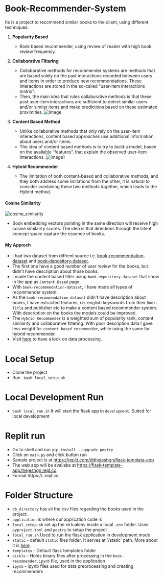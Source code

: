 # Book-Recommender-System
Its is a project to recommend similar books to the client, using different techniques.

1. **Popularity Based** 
   - Rank based recommender, using review of reader with high book review frequency. 
2. **Collaborative Filtering**
   - Collaborative methods for recommender systems are methods that are based solely on the past interactions recorded between users and items in order to produce new recommendations. These interactions are stored in the so-called “user-item interactions matrix”.
   - Then, the main idea that rules collaborative methods is that these past user-item interactions are sufficient to detect similar users and/or similar items and make predictions based on these estimated proximities.
   ![image](https://miro.medium.com/max/770/1*m_Z6Da5FZ62KN2yH-x_GOQ@2x.png)
3. **Content Based Method**
   - Unlike collaborative methods that only rely on the user-item interactions, content based approaches use additional information about users and/or items.
   - The idea of content based methods is to try to build a model, based on the available “features”, that explain the observed user-item interactions. 
   ![image1](https://miro.medium.com/max/770/1*ReuY4yOoqKMatHNJupcM5A@2x.png)

4. **Hybrid Recommender**
   - The limitation of both content-based and collaborative methods, and they both address some limitations from the other, it is natural to consider combining these two methods together, which leads to the Hybrid method.

#### Cosine Similarity
![cosine_similarity](https://i2.wp.com/blog.knoldus.com/wp-content/uploads/2019/04/cos_similarity.jpg?w=810&ssl=1)
-  Book embedding vectors pointing in the same direction will receive high cosine similarity scores. The idea is that directions through the latent concept space capture the essence of books. 
  
#### My Approch
- I had two dataset from diffrent source i.e. [book-recommendation-dataset](https://www.kaggle.com/datasets/arashnic/book-recommendation-dataset) and [book-depository-dataset](https://www.kaggle.com/datasets/sp1thas/book-depository-dataset).
- The first one have a good number of user review for the books, but didn't have description about those books.
- I made the content based filter using `book-depository-dataset` that show in the app as `Content Based` page.
- With `book-recommendation-dataset`, I have made all types of recommender system.
- As the `book-recommendation-dataset` didn't have description about books, I have extracted features, i.e. english keyswords from their `Book-Title` and publisher etc to make a content based recommender system. With description on the books the models could be improved.
- The `Hybrid Recommender` is a weighted sum of popularity rank, content similarity and collaborative filtering. With poor description data I gave less weight for `content based recommender`, while using the same for hybrid recommender.
- Visit [here](https://github.com/omm-prakash/Book-Recommender-System/tree/main/ipynb) to have a look on data processing.

# Local Setup
- Clone the project
- Run ` bash local_setup.sh`

# Local Development Run
- `bash local_run.sh` It will start the flask app in `development`. Suited for local development

# Replit run
- Go to shell and run
    `pip install --upgrade poetry`
- Click on `main.py` and click button run
- Sample project is at https://replit.com/@thejeshgn/flask-template-app
- The web app will be availabe at https://flask-template-app.thejeshgn.repl.co
- Format https://<replname>.<username>.repl.co

# Folder Structure

- `db_directory` has all the csv files regarding the books used in the project.
- `application` is where our application code is
- `local_setup.sh` set up the virtualenv inside a local `.env` folder. Uses `pyproject.toml` and `poetry` to setup the project
- `local_run.sh`  Used to run the flask application in development mode
- `static` - default `static` files folder. It serves at '/static' path. More about it is [here](https://flask.palletsprojects.com/en/2.0.x/tutorial/static/).
- `templates` - Default flask templates folder
- `pickle` - Holds binary files after processing in the `book-recommender.ipynb` file, used in the application
- `ipynb` - ipynb files used for data preprocessing and creating recommenders 


